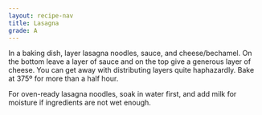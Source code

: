 ```yaml
---
layout: recipe-nav
title: Lasagna
grade: A
---
```

In a baking dish, layer lasagna noodles, sauce, and cheese/bechamel. On the bottom 
leave a layer of sauce and on the top give a generous layer of cheese. You can
get away with distributing layers quite haphazardly. Bake at 375º for more than
a half hour.

For oven-ready lasagna noodles, soak in water first, and add milk for moisture 
if ingredients are not wet enough.